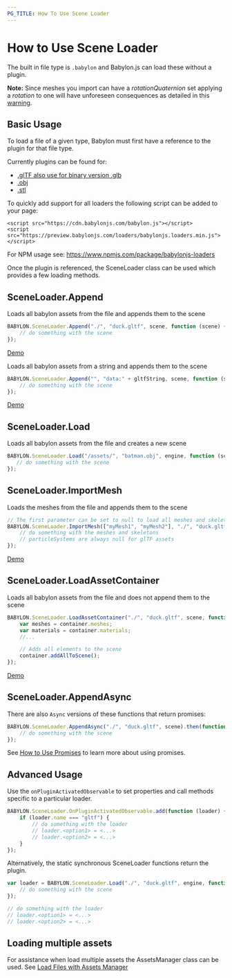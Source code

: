 ```yaml
---
PG_TITLE: How To Use Scene Loader
---
```


# How to Use Scene Loader

The built in file type is `.babylon` and Babylon.js can load these without a plugin.

**Note:** Since meshes you import can have a _rotationQuaternion_ set applying a _rotation_ to one will have unforeseen consequences as detailed in this [warning](/resources/rotation_conventions#warning).

## Basic Usage

To load a file of a given type, Babylon must first have a reference to the plugin for that file type.

Currently plugins can be found for:
 - [.glTF also use for binary version .glb](/How_To/glTF)
 - [.obj](/How_To/OBJ)
 - [.stl](/How_To/STL)

To quickly add support for all loaders the following script can be added to your page:
```
<script src="https://cdn.babylonjs.com/babylon.js"></script>
<script src="https://preview.babylonjs.com/loaders/babylonjs.loaders.min.js"></script>
```
For NPM usage see: https://www.npmjs.com/package/babylonjs-loaders

Once the plugin is referenced, the SceneLoader class can be used which provides a few loading methods.

## SceneLoader.Append

Loads all babylon assets from the file and appends them to the scene
```javascript
BABYLON.SceneLoader.Append("./", "duck.gltf", scene, function (scene) {
    // do something with the scene
});
```
[Demo](http://www.babylonjs-playground.com/#WGZLGJ)

Loads all babylon assets from a string and appends them to the scene
```javascript
BABYLON.SceneLoader.Append("", "data:" + gltfString, scene, function (scene) {
    // do something with the scene
});
```
[Demo](https://playground.babylonjs.com/#88CB6A#1)

## SceneLoader.Load

Loads all babylon assets from the file and creates a new scene
```javascript
BABYLON.SceneLoader.Load("/assets/", "batman.obj", engine, function (scene) { 
   // do something with the scene
});
```

## SceneLoader.ImportMesh

Loads the meshes from the file and appends them to the scene
```javascript
// The first parameter can be set to null to load all meshes and skeletons
BABYLON.SceneLoader.ImportMesh(["myMesh1", "myMesh2"], "./", "duck.gltf", scene, function (meshes, particleSystems, skeletons) {
    // do something with the meshes and skeletons
    // particleSystems are always null for glTF assets
});
```
[Demo](http://www.babylonjs-playground.com/#JUKXQD)

## SceneLoader.LoadAssetContainer

Loads all babylon assets from the file and does not append them to the scene
```javascript
BABYLON.SceneLoader.LoadAssetContainer("./", "duck.gltf", scene, function (container) {
    var meshes = container.meshes;
    var materials = container.materials;
    //...

    // Adds all elements to the scene
    container.addAllToScene();
});
```
[Demo](http://www.babylonjs-playground.com/#JA1ND3#48)

## SceneLoader.AppendAsync

There are also `Async` versions of these functions that return promises:
```javascript
BABYLON.SceneLoader.AppendAsync("./", "duck.gltf", scene).then(function (scene) {
    // do something with the scene
});
```

See [How to Use Promises](/How_To/Promises) to learn more about using promises.

## Advanced Usage

Use the `onPluginActivatedObservable` to set properties and call methods specific to a particular loader.

```javascript
BABYLON.SceneLoader.OnPluginActivatedObservable.add(function (loader) {
    if (loader.name === "gltf") {
        // do something with the loader
        // loader.<option1> = <...>
        // loader.<option2> = <...>
    }
});
```

Alternatively, the static synchronous SceneLoader functions return the plugin.

```javascript
var loader = BABYLON.SceneLoader.Load("./", "duck.gltf", engine, function (scene) {
    // do something with the scene
});

// do something with the loader
// loader.<option1> = <...>
// loader.<option2> = <...>
```

## Loading multiple assets
For assistance when load multiple assets the AssetsManager class can be used.
See [Load Files with Assets Manager](/How_To/How_to_use_AssetsManager)
